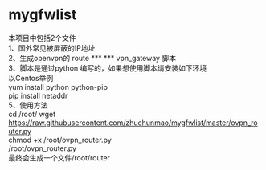 # mygfwlist
本项目中包括2个文件<br>
1、国外常见被屏蔽的IP地址<br>
2、生成openvpn的 route *** *** vpn_gateway  脚本<br>
3、脚本是通过python 编写的，如果想使用脚本请安装如下环境<br>
以Centos举例<br>
yum install python python-pip<br>
pip install netaddr<br>
5、使用方法<br>
cd /root/
wget https://raw.githubusercontent.com/zhuchunmao/mygfwlist/master/ovpn_router.py<br>
chmod +x /root/ovpn_router.py<br>
/root/ovpn_router.py<br>
最终会生成一个文件/root/router
